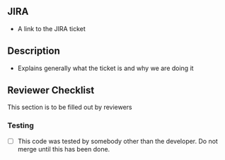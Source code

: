 ## JIRA

* A link to the JIRA ticket

<!--
## Technical Design Doc
- link to TDD if the feature had one (optional)
-->

## Description

* Explains generally what the ticket is and why we are doing it

<!--
## Screenshots
- before and after screenshots for features with visual changes
-->

<!--
## Tests
- info about what was used to validate the feature (more for larger, more complicated features)
-->

<!--
## Areas of Concern
- to call out what could be a problem (optional)
-->

<!--
## Questions
- to ask any questions for the reviewers (optional)
-->

<!--
## GIFs/Memes
- (optional)
-->

## Reviewer Checklist

This section is to be filled out by reviewers

### Testing

- [ ] This code was tested by somebody other than the developer. Do not merge until this has been done.
